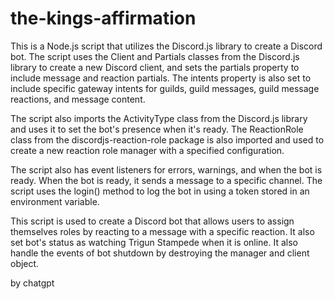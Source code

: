 # the-kings-affirmation

This is a Node.js script that utilizes the Discord.js library to create a Discord bot. The script uses the Client and Partials classes from the Discord.js library to create a new Discord client, and sets the partials property to include message and reaction partials. The intents property is also set to include specific gateway intents for guilds, guild messages, guild message reactions, and message content.

The script also imports the ActivityType class from the Discord.js library and uses it to set the bot's presence when it's ready. The ReactionRole class from the discordjs-reaction-role package is also imported and used to create a new reaction role manager with a specified configuration.

The script also has event listeners for errors, warnings, and when the bot is ready. When the bot is ready, it sends a message to a specific channel. The script uses the login() method to log the bot in using a token stored in an environment variable.

This script is used to create a Discord bot that allows users to assign themselves roles by reacting to a message with a specific reaction.
It also set bot's status as watching Trigun Stampede when it is online.
It also handle the events of bot shutdown by destroying the manager and client object.

by chatgpt
